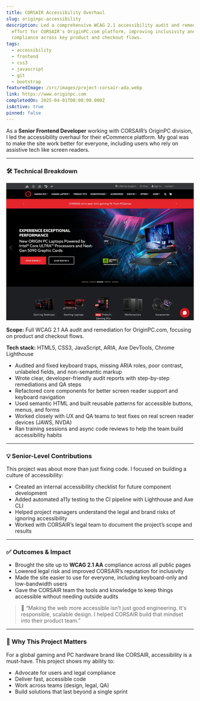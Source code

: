 ```yaml
---
title: CORSAIR Accessibility Overhaul
slug: originpc-accessibility
description: Led a comprehensive WCAG 2.1 accessibility audit and remediation
  effort for CORSAIR's OriginPC.com platform, improving inclusivity and
  compliance across key product and checkout flows.
tags:
  - accessibility
  - frontend
  - css3
  - javascript
  - git
  - bootstrap
featuredImage: /src/images/project-corsair-ada.webp
link: https://www.originpc.com
completedOn: 2025-04-01T00:00:00.000Z
isActive: true
pinned: false
---
```


As a **Senior Frontend Developer** working with CORSAIR’s OriginPC division, I led the accessibility overhaul for their eCommerce platform. My goal was to make the site work better for everyone, including users who rely on assistive tech like screen readers.

---

### 🛠️ Technical Breakdown

![Screenshot of OriginPC.com homepage showing improved accessibility layout and contrast](/src/images/project-corsair-ada.webp "Screenshot of the redesigned OriginPC.com homepage with accessibility fixes")

**Scope:** Full WCAG 2.1 AA audit and remediation for OriginPC.com, focusing on product and checkout flows.

**Tech stack:** HTML5, CSS3, JavaScript, ARIA, Axe DevTools, Chrome Lighthouse

- Audited and fixed keyboard traps, missing ARIA roles, poor contrast, unlabeled fields, and non-semantic markup
- Wrote clear, developer-friendly audit reports with step-by-step remediations and QA steps
- Refactored core components for better screen reader support and keyboard navigation
- Used semantic HTML and built reusable patterns for accessible buttons, menus, and forms
- Worked closely with UX and QA teams to test fixes on real screen reader devices (JAWS, NVDA)
- Ran training sessions and async code reviews to help the team build accessibility habits

---

### 💡 Senior-Level Contributions

This project was about more than just fixing code. I focused on building a culture of accessibility:

- Created an internal accessibility checklist for future component development
- Added automated a11y testing to the CI pipeline with Lighthouse and Axe CLI
- Helped project managers understand the legal and brand risks of ignoring accessibility
- Worked with CORSAIR’s legal team to document the project’s scope and results

---

### ✅ Outcomes & Impact

- Brought the site up to **WCAG 2.1 AA** compliance across all public pages
- Lowered legal risk and improved CORSAIR’s reputation for inclusivity
- Made the site easier to use for everyone, including keyboard-only and low-bandwidth users
- Gave the CORSAIR team the tools and knowledge to keep things accessible without needing outside audits

> 💬 “Making the web more accessible isn't just good engineering. It's responsible, scalable design. I helped CORSAIR build that mindset into their product team.”

---

### 📌 Why This Project Matters

For a global gaming and PC hardware brand like CORSAIR, accessibility is a must-have. This project shows my ability to:

- Advocate for users and legal compliance
- Deliver fast, accessible code
- Work across teams (design, legal, QA)
- Build solutions that last beyond a single sprint
